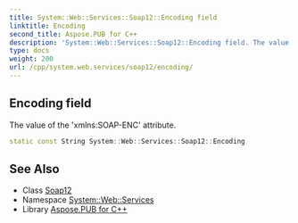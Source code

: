 ```yaml
---
title: System::Web::Services::Soap12::Encoding field
linktitle: Encoding
second_title: Aspose.PUB for C++
description: 'System::Web::Services::Soap12::Encoding field. The value of the ''xmlns:SOAP-ENC'' attribute in C++.'
type: docs
weight: 200
url: /cpp/system.web.services/soap12/encoding/
---
```

## Encoding field


The value of the 'xmlns:SOAP-ENC' attribute.

```cpp
static const String System::Web::Services::Soap12::Encoding
```

## See Also

* Class [Soap12](../)
* Namespace [System::Web::Services](../../)
* Library [Aspose.PUB for C++](../../../)
